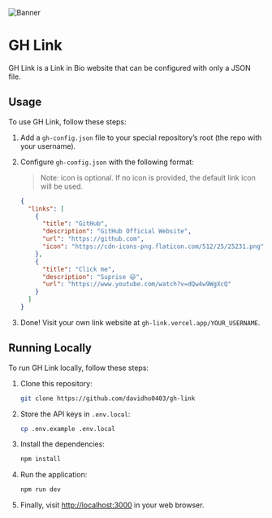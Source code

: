 ![Banner](https://user-images.githubusercontent.com/75478661/226669177-87319e12-f192-49fd-8cd4-8e4656daccc0.png)

# GH Link

GH Link is a Link in Bio website that can be configured with only a JSON file.

## Usage

To use GH Link, follow these steps:

1. Add a `gh-config.json` file to your special repository’s root (the repo with your username).
2. Configure `gh-config.json` with the following format:

   > Note: icon is optional. If no icon is provided, the default link icon will be used.

   ```json
   {
     "links": [
       {
         "title": "GitHub",
         "description": "GitHub Official Website",
         "url": "https://github.com",
         "icon": "https://cdn-icons-png.flaticon.com/512/25/25231.png"
       },
       {
         "title": "Click me",
         "description": "Suprise 😃",
         "url": "https://www.youtube.com/watch?v=dQw4w9WgXcQ"
       }
     ]
   }
   ```

3. Done! Visit your own link website at `gh-link.vercel.app/YOUR_USERNAME`.

## Running Locally

To run GH Link locally, follow these steps:

1. Clone this repository:

   ```bash
   git clone https://github.com/davidho0403/gh-link
   ```

2. Store the API keys in `.env.local`:

   ```bash
   cp .env.example .env.local
   ```

3. Install the dependencies:

   ```bash
   npm install
   ```

4. Run the application:

   ```bash
   npm run dev
   ```

5. Finally, visit [http://localhost:3000](http://localhost:3000/) in your web browser.
